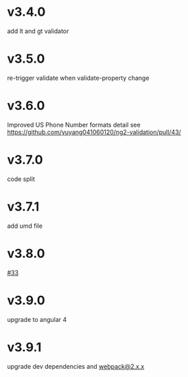 # v3.4.0

add lt and gt validator

# v3.5.0

re-trigger validate when validate-property change

# v3.6.0

Improved US Phone Number formats
detail see https://github.com/yuyang041060120/ng2-validation/pull/43/

# v3.7.0

code split

# v3.7.1

add umd file

# v3.8.0

[#33](https://github.com/yuyang041060120/ng2-validation/issues/33)

# v3.9.0

upgrade to angular 4

# v3.9.1

upgrade dev dependencies and webpack@2.x.x